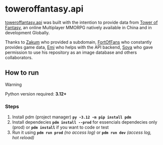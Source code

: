# toweroffantasy.api

[toweroffantasy.api](https://api.toweroffantasy.info/redoc) was built with the intention to provide data from [Tower of Fantasy](https://www.toweroffantasy-global.com), an online Multiplayer MMORPG natively available in China and in development Globally.

Thanks to [Zakum](https://github.com/whotookzakum) who provided a subdomain, [FortOfFans](https://github.com/FortOfFans) who constantly provides game data, [Emi](https://github.com/eminentglory) who helps with the API backend, [Sova](https://github.com/Silyky) who gave permission to use his repository as an image database and others collaborators.

## How to run

> [!WARNING]
> Python version required: **3.12+**

### Steps

1. Install pdm (project manager) **`py -3.12 -m pip install pdm`**
2. Install dependecies **`pdm install --prod`** for essencials dependecies only (prod) or **`pdm install`** if you want to code or test
3. Run it using **`pdm run prod`** _(no access log)_ or **`pdm run dev`** _(access log, hot reload)_

